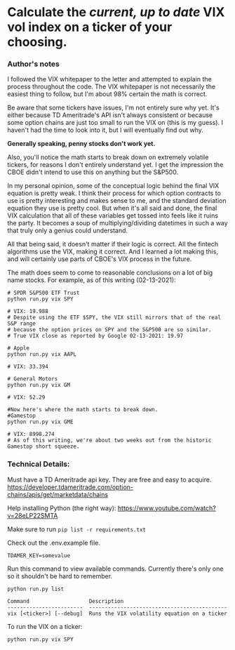 # Calculate the *current, up to date* VIX vol index on a ticker of your choosing.

### Author's notes
I followed the VIX whitepaper to the letter and attempted to explain the process throughout the code. The VIX whitepaper is not necessarily the easiest thing to follow, but I'm about 98% certain the math is correct. 

Be aware that some tickers have issues, I'm not entirely sure why yet. It's either because TD Ameritrade's API isn't always 
consistent or because some option chains are just too small to run the VIX on (this is my guess). I haven't had the time to look into it, but I will eventually find out why. 

**Generally speaking, penny stocks don't work yet.**

Also, you'll notice the math starts to break down on extremely volatile tickers, for reasons I don't entirely understand yet. I get the impression the CBOE didn't intend to use this on anything but the S&P500. 

In my personal opinion, some of the conceptual logic behind the final VIX equation is pretty weak. I think their process for which option contracts to use is pretty interesting and makes sense to me, and the standard deviation equation they use is pretty cool. But when it's all said and done, the final VIX calculation that all of these variables get tossed into feels like it ruins the party. It becomes a soup of multiplying/dividing datetimes in such a way that truly only a genius could understand.

All that being said, it doesn't matter if their logic is correct. All the fintech algorithms use the VIX, making it correct. 
And I learned a lot making this, and will certainly use parts of CBOE's VIX process in the future.

The math does seem to come to reasonable conclusions on a lot of big name stocks. 
For example, as of this writing (02-13-2021):
```
# SPDR S&P500 ETF Trust
python run.py vix SPY

# VIX: 19.988 
# Despite using the ETF $SPY, the VIX still mirrors that of the real S&P range 
# because the option prices on SPY and the S&P500 are so similar.
# True VIX close as reported by Google 02-13-2021: 19.97

# Apple
python run.py vix AAPL

# VIX: 33.394

# General Motors
python run.py vix GM

# VIX: 52.29

#Now here's where the math starts to break down.
#Gamestop
python run.py vix GME

# VIX: 8998.274
# As of this writing, we're about two weeks out from the historic Gamestop short squeeze. 

```

### Technical Details:

Must have a TD Ameritrade api key. They are free and easy to acquire.
https://developer.tdameritrade.com/option-chains/apis/get/marketdata/chains

Help installing Python (the right way):
https://www.youtube.com/watch?v=28eLP22SMTA


Make sure to run ```pip list -r requirements.txt```

Check out the .env.example file.

```
TDAMER_KEY=somevalue
```

Run this command to view available commands. Currently there's only one so it shouldn't be hard to remember.


```python run.py list```

```
Command                   Description
------------------------  --------------------------------------------
vix [<ticker>] [--debug]  Runs the VIX volatility equation on a ticker
```

To run the VIX on a ticker:
```
python run.py vix SPY
```


